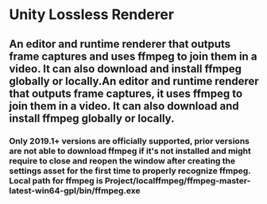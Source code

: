 # Unity Lossless Renderer
 
 ## An editor and runtime renderer that outputs frame captures and uses ffmpeg to join them in a video. It can also download and install ffmpeg globally or locally.An editor and runtime renderer that outputs frame captures, it uses ffmpeg to join them in a video. It can also download and install ffmpeg globally or locally.

### Only 2019.1+ versions are officially supported, prior versions are not able to download ffmpeg if it's not installed and might require to close and reopen the window after creating the settings asset for the first time to properly recognize ffmpeg. Local path for ffmpeg is Project/localffmpeg/ffmpeg-master-latest-win64-gpl/bin/ffmpeg.exe
